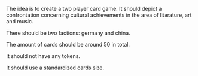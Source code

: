 The idea is to create a two player card game. It should depict a 
confrontation concerning cultural achievements in the area of
literature, art and music.

There should be two factions: germany and china.

The amount of cards should be around 50 in total.

It should not have any tokens.

It should use a standardized cards size.

